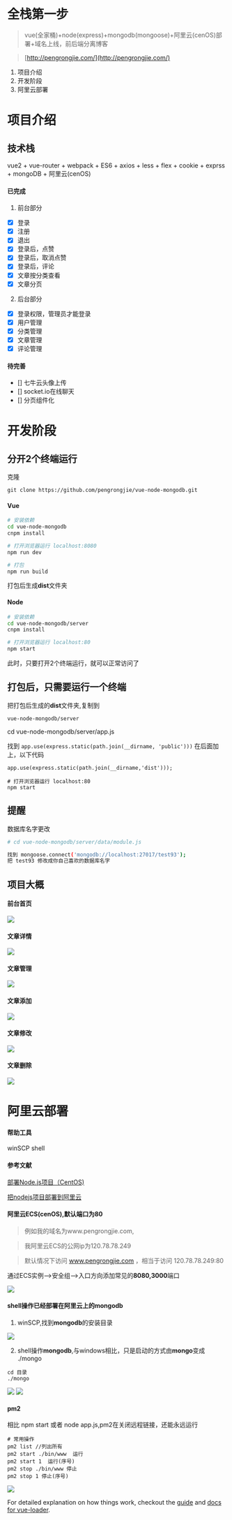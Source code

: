 # 全栈第一步

> vue(全家桶)+node(express)+mongodb(mongoose)+阿里云(cenOS)部署+域名上线，前后端分离博客

> [http://pengrongjie.com/](http://pengrongjie.com/)
1. 项目介绍
2. 开发阶段
3. 阿里云部署
# 项目介绍
## 技术栈
vue2 + vue-router + webpack + ES6 + axios + less + flex + cookie + exprss + mongoDB + 阿里云(cenOS)
#### 已完成
1. 前台部分
- [x] 登录
- [x] 注册
- [x] 退出
- [x] 登录后，点赞
- [x] 登录后，取消点赞
- [x] 登录后，评论
- [x] 文章按分类查看
- [x] 文章分页
2. 后台部分
- [x] 登录权限，管理员才能登录
- [x] 用户管理
- [x] 分类管理
- [x] 文章管理
- [x] 评论管理
#### 待完善
- [] 七牛云头像上传
- [] socket.io在线聊天
- [] 分页组件化

# 开发阶段
## 分开2个终端运行
克隆
```
git clone https://github.com/pengrongjie/vue-node-mongodb.git
```
#### Vue
``` bash
# 安装依赖
cd vue-node-mongodb
cnpm install

# 打开浏览器运行 localhost:8080
npm run dev

# 打包
npm run build

```
打包后生成**dist**文件夹
#### Node
``` bash
# 安装依赖
cd vue-node-mongodb/server
cnpm install

# 打开浏览器运行 localhost:80
npm start
```
此时，只要打开2个终端运行，就可以正常访问了

## 打包后，只需要运行一个终端
把打包后生成的**dist**文件夹,复制到
```
vue-node-mongodb/server
```
cd vue-node-mongodb/server/app.js 

找到 `app.use(express.static(path.join(__dirname, 'public')))` 在后面加上，以下代码

```
app.use(express.static(path.join(__dirname,'dist')));
```
```
# 打开浏览器运行 localhost:80
npm start
```
## 提醒
数据库名字更改
``` bash
# cd vue-node-mongodb/server/data/module.js

找到 mongoose.connect('mongodb://localhost:27017/test93');
把 test93 修改成你自己喜欢的数据库名字
```
## 项目大概
#### 前台首页
![](/book/images/1508291808(1).png)
#### 文章详情
![](/book/images/1508291844(1).png)
#### 文章管理
![](/book/images/1508291881(1).png)
#### 文章添加
![](/book/images/1508291889(1).png)
#### 文章修改
![](/book/images/1508291905(1).png)
#### 文章删除
![](/book/images/1508291933(1).png)

# 阿里云部署
#### 帮助工具
winSCP shell
#### 参考文献
[部署Node.js项目（CentOS)](https://help.aliyun.com/document_detail/50775.html)

[把nodejs项目部署到阿里云](http://blog.csdn.net/chenlinIT/article/details/73343793)

#### 阿里云ECS(cenOS),默认端口为80
> 例如我的域名为www.pengrongjie.com,

> 我阿里云ECS的公网ip为120.78.78.249

> 默认情况下访问 www.pengrongjie.com ，相当于访问 120.78.78.249:80

通过ECS实例-->安全组-->入口方向添加常见的**8080,3000**端口

![](/book/images/bVWsa1.png)

#### shell操作已经部署在阿里云上的mongodb
1. winSCP,找到**mongodb**的安装目录

![](/book/images/bVWLtj.png)

2. shell操作**mongodb**,与windows相比，只是启动的方式由**mongo**变成 ./mongo
```
cd 目录
./mongo
```
![](/book/images/bVWLtE.png)
![](/book/images/bVWLxa.png)
#### pm2
相比 npm start 或者 node app.js,pm2在关闭远程链接，还能永远运行
```
# 常用操作
pm2 list //列出所有
pm2 start ./bin/www  运行
pm2 start 1  运行(序号)
pm2 stop ./bin/www 停止
pm2 stop 1 停止(序号)
```
![](/book/images/2153441650-59ded703b226d_articlex.png)

For detailed explanation on how things work, checkout the [guide](http://vuejs-templates.github.io/webpack/) and [docs for vue-loader](http://vuejs.github.io/vue-loader).

